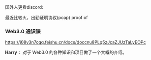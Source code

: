 国外人更看discord:



最近比较火，出勤证明协议(poap) proof of



### Web3.0 通识课

https://j08v3n7cqq.feishu.cn/docs/doccnu8PLq5zJcaZJUzTaLyEOPc

**Harry**： 对于 Web3.0 的各种知识和项目做了一个大概的介绍。
